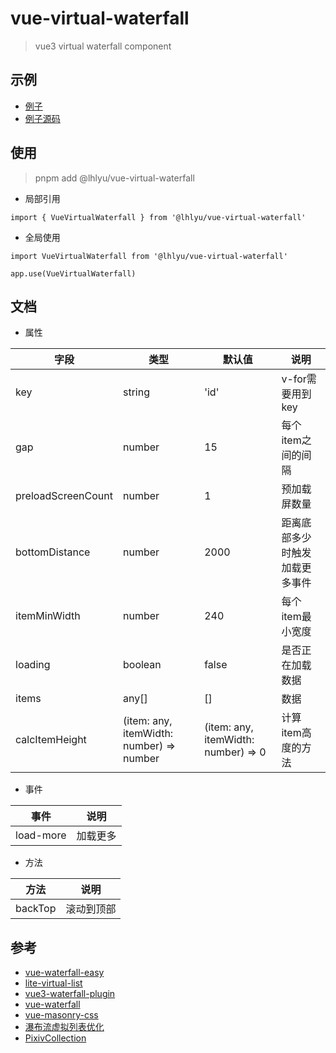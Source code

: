 # vue-virtual-waterfall

> vue3 virtual waterfall component

## 示例

- [例子](https://vue-virtual-waterfall.vercel.app/)
- [例子源码](./example)

## 使用

> pnpm add @lhlyu/vue-virtual-waterfall

- 局部引用

```vue
import { VueVirtualWaterfall } from '@lhlyu/vue-virtual-waterfall'
```

- 全局使用

```vue
import VueVirtualWaterfall from '@lhlyu/vue-virtual-waterfall'

app.use(VueVirtualWaterfall)
```

## 文档

- 属性

| 字段                 | 类型                                    | 默认值                                 | 说明              |
|--------------------|-----------------------------------------|-------------------------------------|-----------------|
| key                | string                                  | 'id'                                | v-for需要用到key    |
| gap                | number                                  | 15                                  | 每个item之间的间隔     |
| preloadScreenCount | number                                  | 1                                   | 预加载屏数量          |
| bottomDistance     | number                                  | 2000                                | 距离底部多少时触发加载更多事件 |
| itemMinWidth       | number                                  | 240                                 | 每个item最小宽度      |
| loading            | boolean                                 | false                               | 是否正在加载数据        |
| items              | any[]                                   | []                                  | 数据              |
| calcItemHeight     | (item: any, itemWidth: number) => number | (item: any, itemWidth: number) => 0 | 计算item高度的方法     |

- 事件

| 事件  | 说明   |
|-----|------|
| load-more | 加载更多 |

- 方法

| 方法        | 说明    |
|-----------|-------|
| backTop | 滚动到顶部 |


## 参考

- [vue-waterfall-easy](https://github.com/lfyfly/vue-waterfall-easy)
- [lite-virtual-list](https://github.com/wensiyuanseven/lite-virtual-list)
- [vue3-waterfall-plugin](https://github.com/heikaimu/vue3-waterfall-plugin)
- [vue-waterfall](https://github.com/MopTym/vue-waterfall)
- [vue-masonry-css](https://github.com/paulcollett/vue-masonry-css)
- [瀑布流虚拟列表优化](https://juejin.cn/post/7166071557284954142)
- [PixivCollection](https://github.com/orilights/PixivCollection)